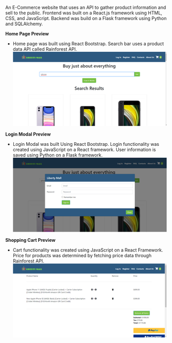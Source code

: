 An E-Commerce website that uses an API to gather product information and sell to the public. Frontend was built on a
React.js framework using HTML, CSS, and JavaScript. Backend was build on a Flask framework using Python and
SQLAlchemy.

**Home Page Preview**
- Home page was built using React Bootstrap. Search bar uses a product data API called Rainforest API.
![](images/loginPage.png)

**Login Modal Preview**
- Login Modal was built Using React Bootstrap. Login functionality was created using JavaScript on a React framework. User information is saved using Python on a Flask framework.
![](images/loginModal.png)

**Shopping Cart Preview**
- Cart functionality was created using JavaScript on a React Framework. Price for products was determined by fetching price data through Rainforest API.
![](images/cart.png)
